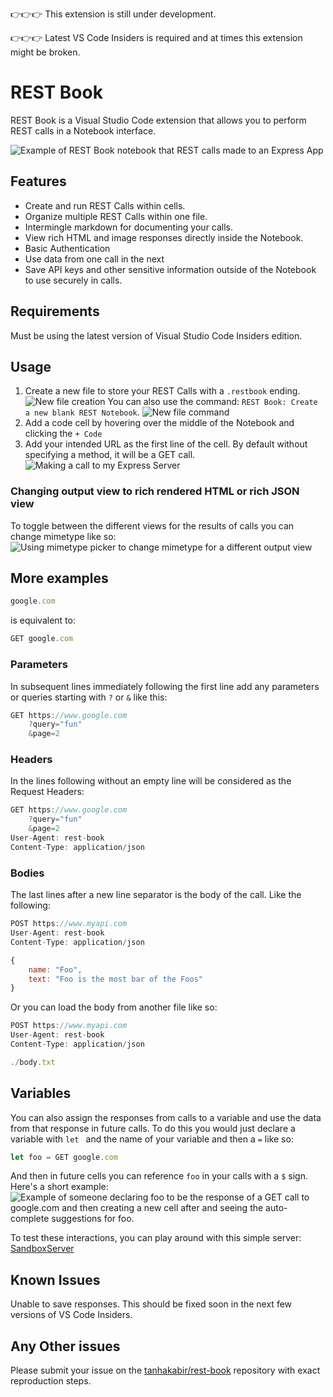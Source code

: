 👉👉👉 This extension is still under development.

👉👉👉 Latest VS Code Insiders is required and at times this extension might be broken.

# REST Book

REST Book is a Visual Studio Code extension that allows you to perform REST calls in a Notebook interface.

![Example of REST Book notebook that REST calls made to an Express App](docs/images/express-app.png)

## Features

- Create and run REST Calls within cells.
- Organize multiple REST Calls within one file.
- Intermingle markdown for documenting your calls.
- View rich HTML and image responses directly inside the Notebook.
- Basic Authentication
- Use data from one call in the next
- Save API keys and other sensitive information outside of the Notebook to use securely in calls.

## Requirements

Must be using the latest version of Visual Studio Code Insiders edition.

## Usage

1. Create a new file to store your REST Calls with a `.restbook` ending.
![New file creation](docs/images/new-file.gif)
You can also use the command: `REST Book: Create a new blank REST Notebook`.
![New file command](docs/images/new-file-command.gif)
1. Add a code cell by hovering over the middle of the Notebook and clicking the `+ Code`
1. Add your intended URL as the first line of the cell. By default without specifying a method, it will be a GET call.
![Making a call to my Express Server](docs/images/make-call.gif)

### Changing output view to rich rendered HTML or rich JSON view

To toggle between the different views for the results of calls you can change mimetype like so:
![Using mimetype picker to change mimetype for a different output view](docs/images/change-mimetype.gif)

## More examples

```javascript
google.com
```

is equivalent to:

```javascript
GET google.com
```

### Parameters

In subsequent lines immediately following the first line add any parameters or queries starting with `?` or `&` like this:

```javascript
GET https://www.google.com
    ?query="fun"
    &page=2
```

### Headers

In the lines following without an empty line will be considered as the Request Headers:

```javascript
GET https://www.google.com
    ?query="fun"
    &page=2
User-Agent: rest-book
Content-Type: application/json 
```

### Bodies

The last lines after a new line separator is the body of the call. Like the following:

```javascript
POST https://www.myapi.com
User-Agent: rest-book
Content-Type: application/json 

{
    name: "Foo",
    text: "Foo is the most bar of the Foos" 
}
```

Or you can load the body from another file like so:

```javascript
POST https://www.myapi.com
User-Agent: rest-book
Content-Type: application/json 

./body.txt
```

## Variables

You can also assign the responses from calls to a variable and use the data from that response in future calls. To do this you would just declare a variable with `let ` and the name of your variable and then a `=` like so:

```javascript
let foo = GET google.com
```

And then in future cells you can reference `foo` in your calls with a `$` sign. Here's a short example:
![Example of someone declaring foo to be the response of a GET call to google.com and then creating a new cell after and seeing the auto-complete suggestions for foo.](docs/images/cross-cell-variable.gif)

To test these interactions, you can play around with this simple server: [SandboxServer](https://github.com/tanhakabir/SandboxServer)

## Known Issues

Unable to save responses. This should be fixed soon in the next few versions of VS Code Insiders.

## Any Other issues

Please submit your issue on the [tanhakabir/rest-book](https://github.com/tanhakabir/rest-book) repository with exact reproduction steps.
